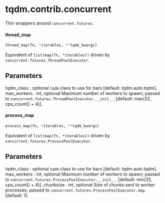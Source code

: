 <a name="tqdm.contrib.concurrent"></a>
# tqdm.contrib.concurrent

Thin wrappers around `concurrent.futures`.

<a name="tqdm.contrib.concurrent.thread_map"></a>
#### thread\_map

```python
thread_map(fn, *iterables, **tqdm_kwargs)
```

Equivalent of `list(map(fn, *iterables))`
driven by `concurrent.futures.ThreadPoolExecutor`.

Parameters
----------
tqdm_class : optional
    `tqdm` class to use for bars [default: tqdm.auto.tqdm].
max_workers : int, optional
    Maximum number of workers to spawn; passed to
    `concurrent.futures.ThreadPoolExecutor.__init__`.
    [default: max(32, cpu_count() + 4)].

<a name="tqdm.contrib.concurrent.process_map"></a>
#### process\_map

```python
process_map(fn, *iterables, **tqdm_kwargs)
```

Equivalent of `list(map(fn, *iterables))`
driven by `concurrent.futures.ProcessPoolExecutor`.

Parameters
----------
tqdm_class  : optional
    `tqdm` class to use for bars [default: tqdm.auto.tqdm].
max_workers : int, optional
    Maximum number of workers to spawn; passed to
    `concurrent.futures.ProcessPoolExecutor.__init__`.
    [default: min(32, cpu_count() + 4)].
chunksize : int, optional
    Size of chunks sent to worker processes; passed to
    `concurrent.futures.ProcessPoolExecutor.map`. [default: 1].

